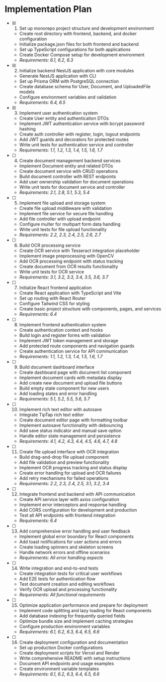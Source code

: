 # Implementation Plan

- [x] 1. Set up monorepo project structure and development environment
  - Create root directory with frontend, backend, and docker configuration
  - Initialize package.json files for both frontend and backend
  - Set up TypeScript configurations for both applications
  - Create Docker Compose setup for development environment
  - _Requirements: 6.1, 6.2, 6.3_

- [x] 2. Initialize backend NestJS application with core modules
  - Generate NestJS application with CLI
  - Set up Prisma ORM with PostgreSQL connection
  - Create database schema for User, Document, and UploadedFile models
  - Configure environment variables and validation
  - _Requirements: 6.4, 6.5_

- [x] 3. Implement user authentication system
  - Create User entity and authentication DTOs
  - Implement JWT authentication service with bcrypt password hashing
  - Create auth controller with register, login, logout endpoints
  - Add JWT guards and decorators for protected routes
  - Write unit tests for authentication service and controller
  - _Requirements: 1.1, 1.2, 1.3, 1.4, 1.5, 1.6, 1.7_

- [ ] 4. Create document management backend services
  - Implement Document entity and related DTOs
  - Create document service with CRUD operations
  - Build document controller with REST endpoints
  - Add user ownership validation for document operations
  - Write unit tests for document service and controller
  - _Requirements: 2.1, 2.8, 5.1, 5.3, 5.4_

- [ ] 5. Implement file upload and storage system
  - Create file upload middleware with validation
  - Implement file service for secure file handling
  - Add file controller with upload endpoint
  - Configure multer for multipart form data handling
  - Write unit tests for file upload functionality
  - _Requirements: 2.2, 2.3, 2.4, 2.5, 2.6, 2.7_

- [ ] 6. Build OCR processing service
  - Create OCR service with Tesseract integration placeholder
  - Implement image preprocessing with OpenCV
  - Add OCR processing endpoint with status tracking
  - Create document from OCR results functionality
  - Write unit tests for OCR service
  - _Requirements: 3.1, 3.2, 3.3, 3.4, 3.5, 3.6, 3.7_

- [ ] 7. Initialize React frontend application
  - Create React application with TypeScript and Vite
  - Set up routing with React Router
  - Configure Tailwind CSS for styling
  - Create basic project structure with components, pages, and services
  - _Requirements: 6.4_

- [ ] 8. Implement frontend authentication system
  - Create authentication context and hooks
  - Build login and register forms with validation
  - Implement JWT token management and storage
  - Add protected route components and navigation guards
  - Create authentication service for API communication
  - _Requirements: 1.1, 1.2, 1.3, 1.4, 1.5, 1.6, 1.7_

- [ ] 9. Build document dashboard interface
  - Create dashboard page with document list component
  - Implement document cards with metadata display
  - Add create new document and upload file buttons
  - Build empty state component for new users
  - Add loading states and error handling
  - _Requirements: 5.1, 5.2, 5.5, 5.6, 5.7_

- [ ] 10. Implement rich text editor with autosave
  - Integrate TipTap rich text editor
  - Create document editor page with formatting toolbar
  - Implement autosave functionality with debouncing
  - Add save status indicator and manual save option
  - Handle editor state management and persistence
  - _Requirements: 4.1, 4.2, 4.3, 4.4, 4.5, 4.6, 4.7, 4.8_

- [ ] 11. Create file upload interface with OCR integration
  - Build drag-and-drop file upload component
  - Add file validation and preview functionality
  - Implement OCR progress tracking and status display
  - Create error handling for upload and OCR failures
  - Add retry mechanisms for failed operations
  - _Requirements: 2.2, 2.3, 2.4, 2.5, 3.1, 3.2, 3.4_

- [ ] 12. Integrate frontend and backend with API communication
  - Create API service layer with axios configuration
  - Implement error interceptors and response handling
  - Add CORS configuration for development and production
  - Test all API endpoints with frontend integration
  - _Requirements: 6.4_

- [ ] 13. Add comprehensive error handling and user feedback
  - Implement global error boundary for React components
  - Add toast notifications for user actions and errors
  - Create loading spinners and skeleton screens
  - Handle network errors and offline scenarios
  - _Requirements: All error handling aspects_

- [ ] 14. Write integration and end-to-end tests
  - Create integration tests for critical user workflows
  - Add E2E tests for authentication flow
  - Test document creation and editing workflows
  - Verify OCR upload and processing functionality
  - _Requirements: All functional requirements_

- [ ] 15. Optimize application performance and prepare for deployment
  - Implement code splitting and lazy loading for React components
  - Add database indexing for frequently queried fields
  - Optimize bundle size and implement caching strategies
  - Configure production environment variables
  - _Requirements: 6.1, 6.2, 6.3, 6.4, 6.5, 6.6_

- [ ] 16. Create deployment configuration and documentation
  - Set up production Docker configurations
  - Create deployment scripts for Vercel and Render
  - Write comprehensive README with setup instructions
  - Document API endpoints and usage examples
  - Create environment variable templates
  - _Requirements: 6.1, 6.2, 6.3, 6.4, 6.5, 6.6_
